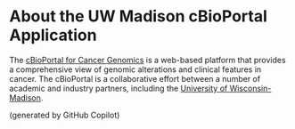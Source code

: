 # About the UW Madison cBioPortal Application

The [cBioPortal for Cancer Genomics](http://www.cbioportal.org) is a web-based platform that provides a comprehensive view of genomic alterations and clinical features in cancer. The cBioPortal is a collaborative effort between a number of academic and industry partners, including the [University of Wisconsin-Madison](http://www.wisc.edu/).

(generated by GitHub Copilot)
